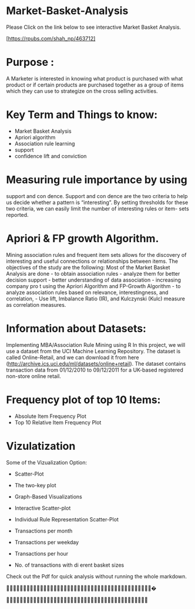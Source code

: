 # Market-Basket-Analysis

Please Click on the link below to see interactive Market Basket Analysis.

[https://rpubs.com/shah_np/463712]


# Purpose :
A Marketer is interested in knowing what product is purchased with what product or if certain products are purchased together as a group of items which they can use to strategize on the cross selling activities.

# Key Term and Things to know:
- Market Basket Analysis 
- Apriori algorithm 
- Association rule learning
- support
- confidence lift and conviction

# Measuring rule importance by using
support and con dence.
Support and con dence are the two criteria to help us decide whether a pattern is “interesting”. By setting thresholds for these two criteria, we can easily limit the number of interesting rules or item- sets reported.


# Apriori & FP growth Algorithm.
Mining association rules and frequent item sets allows for the discovery of interesting and useful connections or relationships between items.
The objectives of the study are the following:
Most of the Market Basket Analysis are done - to obtain association rules - analyze them for better decision support - better understanding of data association - increasing company pro t using the Apriori Algorithm and FP-Growth Algorithm - to analyze association rules based on relevance, interestingness, and correlation, - Use lift, Imbalance Ratio (IR), and Kulczynski (Kulc) measure as correlation measures.

# Information about Datasets:
Implementing MBA/Association Rule Mining using R
In this project, we will use a dataset from the UCI Machine Learning Repository. The dataset is called Online-Retail, and we can download it from here (http://archive.ics.uci.edu/ml/datasets/online+retail).
The dataset contains transaction data from 01/12/2010 to 09/12/2011 for a UK-based registered non-store online retail.

# Frequency plot of top 10 Items:
- Absolute Item Frequency Plot
- Top 10 Relative Item Frequency Plot

# Vizulatization 

Some of the Vizualization Option:
- Scatter-Plot
- The two-key plot
- Graph-Based Visualizations
- Interactive Scatter-plot
- Individual Rule Representation Scatter-Plot


- Transactions per month
- Transactions per weekday
- Transactions per hour
- No. of transactions with di erent basket sizes


Check out the Pdf for quick analysis without running the whole markdown.

🙏🙏🙏🙏🙏🙏🙏🙏🙏🙏🙏🙏🙏🙏🙏🙏🙏🙏🙏🙏🙏🙏🙏🙏🙏🙏🙏🙏🙏🙏🙏🙏🙏🙏🙏🙏🙏🙏🙏🙏🙏🙏🙏�

🙏🙏🙏🙏🙏🙏🙏🙏🙏🙏🙏🙏🙏🙏🙏🙏🙏🙏🙏🙏🙏🙏🙏🙏🙏🙏🙏🙏🙏🙏🙏🙏🙏🙏🙏🙏🙏🙏🙏🙏🙏🙏
